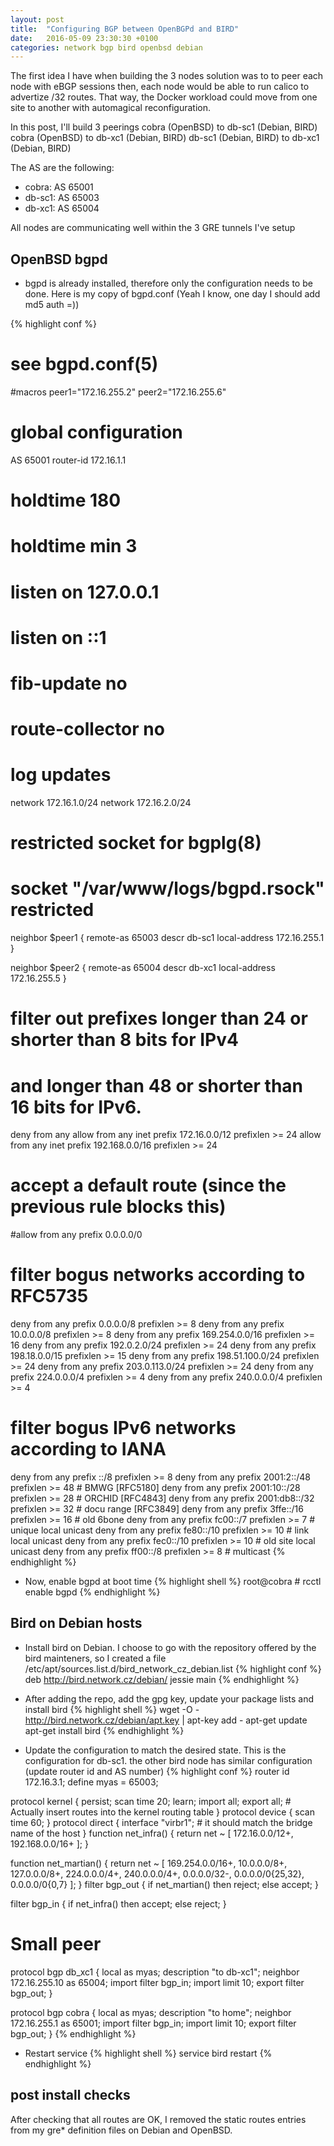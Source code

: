 ```yaml
---
layout: post
title:  "Configuring BGP between OpenBGPd and BIRD"
date:   2016-05-09 23:30:30 +0100
categories: network bgp bird openbsd debian
---
```


The first idea I have when building the 3 nodes solution was to to peer each node with eBGP sessions then, each node would be able to run calico to advertize /32 routes. That way, the Docker workload could move from one site to another with automagical reconfiguration.

In this post, I'll build 3 peerings
cobra (OpenBSD) to db-sc1 (Debian, BIRD)
cobra (OpenBSD) to db-xc1 (Debian, BIRD)
db-sc1 (Debian, BIRD) to db-xc1 (Debian, BIRD)

The AS are the following:
 * cobra: AS 65001
 * db-sc1: AS 65003
 * db-xc1: AS 65004

All nodes are communicating well within the 3 GRE tunnels I've setup

## OpenBSD bgpd
- bgpd is already installed, therefore only the configuration needs to be done. Here is my copy of bgpd.conf (Yeah I know, one day I should add md5 auth =))

{% highlight conf %}
# see bgpd.conf(5)

#macros
peer1="172.16.255.2"
peer2="172.16.255.6"

# global configuration
AS 65001
router-id 172.16.1.1
# holdtime 180
# holdtime min 3
# listen on 127.0.0.1
# listen on ::1
# fib-update no
# route-collector no
# log updates

network 172.16.1.0/24
network 172.16.2.0/24

# restricted socket for bgplg(8)
# socket "/var/www/logs/bgpd.rsock" restricted

neighbor $peer1 {
        remote-as       65003
        descr           db-sc1
        local-address   172.16.255.1
}

neighbor $peer2 {
        remote-as       65004
        descr           db-xc1
        local-address   172.16.255.5
}
# filter out prefixes longer than 24 or shorter than 8 bits for IPv4
# and longer than 48 or shorter than 16 bits for IPv6.
deny from any
allow from any inet prefix 172.16.0.0/12 prefixlen >= 24
allow from any inet prefix 192.168.0.0/16 prefixlen >= 24

# accept a default route (since the previous rule blocks this)
#allow from any prefix 0.0.0.0/0

# filter bogus networks according to RFC5735
deny from any prefix 0.0.0.0/8 prefixlen >= 8
deny from any prefix 10.0.0.0/8 prefixlen >= 8
deny from any prefix 169.254.0.0/16 prefixlen >= 16
deny from any prefix 192.0.2.0/24 prefixlen >= 24
deny from any prefix 198.18.0.0/15 prefixlen >= 15
deny from any prefix 198.51.100.0/24 prefixlen >= 24
deny from any prefix 203.0.113.0/24 prefixlen >= 24
deny from any prefix 224.0.0.0/4 prefixlen >= 4
deny from any prefix 240.0.0.0/4 prefixlen >= 4

# filter bogus IPv6 networks according to IANA
deny from any prefix ::/8 prefixlen >= 8
deny from any prefix 2001:2::/48 prefixlen >= 48        # BMWG [RFC5180]
deny from any prefix 2001:10::/28 prefixlen >= 28       # ORCHID [RFC4843]
deny from any prefix 2001:db8::/32 prefixlen >= 32      # docu range [RFC3849]
deny from any prefix 3ffe::/16 prefixlen >= 16          # old 6bone
deny from any prefix fc00::/7 prefixlen >= 7            # unique local unicast
deny from any prefix fe80::/10 prefixlen >= 10          # link local unicast
deny from any prefix fec0::/10 prefixlen >= 10          # old site local unicast
deny from any prefix ff00::/8 prefixlen >= 8            # multicast
{% endhighlight %}

- Now, enable bgpd at boot time
{% highlight shell %}
root@cobra # rcctl enable bgpd
{% endhighlight %}

## Bird on Debian hosts

- Install bird on Debian. I choose to go with the repository offered by the bird mainteners, so I created a file /etc/apt/sources.list.d/bird_network_cz_debian.list
{% highlight conf %}
deb http://bird.network.cz/debian/ jessie main
{% endhighlight %}

- After adding the repo, add the gpg key, update your package lists and install bird
{% highlight shell %}
wget -O - http://bird.network.cz/debian/apt.key | apt-key add -
apt-get update
apt-get install bird
{% endhighlight %}

- Update the configuration to match the desired state. This is the configuration for db-sc1. the other bird node has similar configuration (update router id and AS number)
{% highlight conf %}
router id 172.16.3.1;
define myas = 65003;

protocol kernel {
        persist;
        scan time 20;
        learn;
        import all;
        export all;   # Actually insert routes into the kernel routing table
}
protocol device {
        scan time 60;
}
protocol direct {
        interface "virbr1"; # it should match the bridge name of the host
}
function net_infra() {
  return net ~ [ 172.16.0.0/12+, 192.168.0.0/16+ ];
}

function net_martian() {
  return net ~ [ 169.254.0.0/16+, 10.0.0.0/8+, 127.0.0.0/8+, 224.0.0.0/4+,
        240.0.0.0/4+, 0.0.0.0/32-, 0.0.0.0/0{25,32}, 0.0.0.0/0{0,7} ];
}
filter bgp_out {
        if net_martian() then reject;
        else accept;
}

filter bgp_in {
        if net_infra() then accept;
        else reject;
}

# Small peer
protocol bgp db_xc1 {
        local as myas;
        description "to db-xc1";
        neighbor 172.16.255.10 as 65004;
        import filter bgp_in;
        import limit 10;
        export filter bgp_out;
}

protocol bgp cobra {
        local as myas;
        description "to home";
        neighbor 172.16.255.1 as 65001;
        import filter bgp_in;
        import limit 10;
        export filter bgp_out;
}
{% endhighlight %}

- Restart service
{% highlight shell %}
service bird restart
{% endhighlight %}

## post install checks
After checking that all routes are OK, I removed the static routes entries from my gre* definition files on Debian and OpenBSD.
